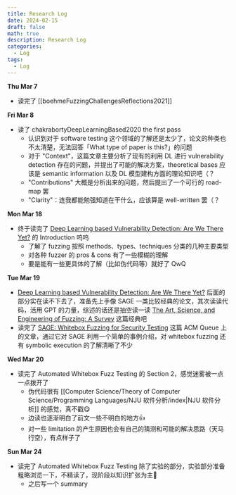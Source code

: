 ```yaml
---
title: Research Log
date: 2024-02-15
draft: false
math: true
description: Research Log
categories:
  - Log
tags:
  - Log
---
```

**Thu Mar 7**

- 读完了 [[boehmeFuzzingChallengesReflections2021]]

**Fri Mar 8**

- 读了 chakrabortyDeepLearningBased2020 the first pass
	- 认识到对于 software testing 这个领域的了解还是太少了，论文的种类也不太清楚，无法回答「What type of paper is this?」的问题
	- 对于 "Context"，这篇文章主要分析了现有的利用 DL 进行 vulnerability detection 存在的问题，并提出了可能的解决方案，theoretical bases 应该是 semantic information 以及 DL 模型建构方面的理论知识吧（？
	- "Contributions" 大概是分析出来的问题，然后提出了一个可行的 road-map 罢
	- "Clarity"：连我都能勉强知道在干什么，应该算是 well-written 罢（？

**Mon Mar 18**

- 终于读完了 [Deep Learning based Vulnerability Detection: Are We There Yet?](http://arxiv.org/abs/2009.07235) 的 Introduction 呜呜
	- 了解了 fuzzing 按照 methods、types、techniques 分类的几种主要类型
	- 对各种 fuzzer 的 pros & cons 有了一些模糊的理解
	- 要是能有一些更具体的了解（比如伪代码等）就好了 QwQ

**Tue Mar 19**

- [Deep Learning based Vulnerability Detection: Are We There Yet?](http://arxiv.org/abs/2009.07235) 后面的部分实在读不下去了，准备先上手像 SAGE 一类比较经典的论文，其次读读代码，活用 GPT 的力量，综述的话还是抽空读一读 [The Art, Science, and Engineering of Fuzzing: A Survey](http://arxiv.org/abs/1812.00140) 这篇经典吧
- 读完了 [SAGE: Whitebox Fuzzing for Security Testing](https://queue.acm.org/detail.cfm?id=2094081) 这篇 ACM Queue 上的文章，通过它对 SAGE 利用一个简单的事例介绍，对 whitebox fuzzing 还有 symbolic execution 的了解清晰了不少

**Wed Mar 20**

- 读完了 Automated Whitebox Fuzz Testing 的 Section 2，感觉迷雾被一点一点拨开了
	- 伪代码很有 [[Computer Science/Theory of Computer Science/Programming Languages/NJU 软件分析/index|NJU 软件分析]] 的感觉，真不戳😋
	- 边读也逐渐明白了前文一些不明白的地方👍
	- 对一些 limitation 的产生原因也会有自己的猜测和可能的解决思路（天马行空），有点样子了

**Sun Mar 24**

- 读完了 Automated Whitebox Fuzz Testing 除了实验的部分，实验部分准备粗略浏览一下，不精读了，现阶段以知识扩张为主👋
	- 之后写一个 summary
